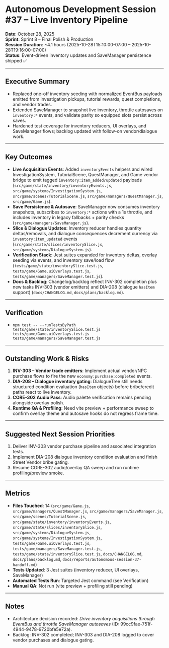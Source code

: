 # Autonomous Development Session #37 – Live Inventory Pipeline

**Date**: October 28, 2025  
**Sprint**: Sprint 8 – Final Polish & Production  
**Session Duration**: ~4.1 hours (2025-10-28T15:10:00-07:00 – 2025-10-28T19:16:00-07:00)  
**Status**: Event-driven inventory updates and SaveManager persistence shipped ✅

---

## Executive Summary
- Replaced one-off inventory seeding with normalized EventBus payloads emitted from investigation pickups, tutorial rewards, quest completions, and vendor trades.
- Extended SaveManager to snapshot live inventory, throttle autosaves on `inventory:*` events, and validate parity so equipped slots persist across saves.
- Hardened test coverage for inventory reducers, UI overlays, and SaveManager flows; backlog updated with follow-on vendor/dialogue work.

---

## Key Outcomes
- **Live Acquisition Events**: Added `inventoryEvents` helpers and wired InvestigationSystem, TutorialScene, QuestManager, and Game vendor bridge to emit tagged `inventory:item_added/updated` payloads (`src/game/state/inventory/inventoryEvents.js`, `src/game/systems/InvestigationSystem.js`, `src/game/scenes/TutorialScene.js`, `src/game/managers/QuestManager.js`, `src/game/Game.js`).
- **Save Persistence & Autosave**: SaveManager now consumes inventory snapshots, subscribes to `inventory:*` actions with a 1s throttle, and includes inventory in legacy fallbacks + parity checks (`src/game/managers/SaveManager.js`).
- **Slice & Dialogue Updates**: Inventory reducer handles quantity deltas/removals, and dialogue consequences decrement currency via `inventory:item_updated` events (`src/game/state/slices/inventorySlice.js`, `src/game/systems/DialogueSystem.js`).
- **Verification Stack**: Jest suites expanded for inventory deltas, overlay seeding via events, and inventory save/load flow (`tests/game/state/inventorySlice.test.js`, `tests/game/Game.uiOverlays.test.js`, `tests/game/managers/SaveManager.test.js`).
- **Docs & Backlog**: Changelog/backlog reflect INV-302 completion plus new tasks INV-303 (vendor emitters) and DIA-208 (dialogue `hasItem` support) (`docs/CHANGELOG.md`, `docs/plans/backlog.md`).

---

## Verification
- `npm test -- --runTestsByPath tests/game/state/inventorySlice.test.js tests/game/Game.uiOverlays.test.js tests/game/managers/SaveManager.test.js`

---

## Outstanding Work & Risks
1. **INV-303 – Vendor trade emitters**: Implement actual vendor/NPC purchase flows to fire the new `economy:purchase:completed` events.
2. **DIA-208 – Dialogue inventory gating**: DialogueTree still needs structured condition evaluation (`hasItem` objects) before bribe/credit paths react to live inventory.
3. **CORE-302 Audio Pass**: Audio palette verification remains pending alongside overlay polish.
4. **Runtime QA & Profiling**: Need vite preview + performance sweep to confirm overlay theme and autosave hooks do not regress frame time.

---

## Suggested Next Session Priorities
1. Deliver INV-303 vendor purchase pipeline and associated integration tests.
2. Implement DIA-208 dialogue inventory condition evaluation and finish Street Vendor bribe gating.
3. Resume CORE-302 audio/overlay QA sweep and run runtime profiling/preview smoke.

---

## Metrics
- **Files Touched**: 14 (`src/game/Game.js`, `src/game/managers/QuestManager.js`, `src/game/managers/SaveManager.js`, `src/game/scenes/TutorialScene.js`, `src/game/state/inventory/inventoryEvents.js`, `src/game/state/slices/inventorySlice.js`, `src/game/systems/DialogueSystem.js`, `src/game/systems/InvestigationSystem.js`, `tests/game/Game.uiOverlays.test.js`, `tests/game/managers/SaveManager.test.js`, `tests/game/state/inventorySlice.test.js`, `docs/CHANGELOG.md`, `docs/plans/backlog.md`, `docs/reports/autonomous-session-37-handoff.md`)
- **Tests Updated**: 3 Jest suites (inventory reducer, UI overlays, SaveManager)
- **Automated Tests Run**: Targeted Jest command (see Verification)
- **Manual QA**: Not run (vite preview + profiling still pending)

---

## Notes
- Architecture decision recorded: *Drive inventory acquisitions through EventBus and throttle SaveManager autosaves* (ID: 99cc9fae-751f-4944-9478-9720bfe5e72a).
- Backlog: INV-302 completed; INV-303 and DIA-208 logged to cover vendor purchases and dialogue gating.
